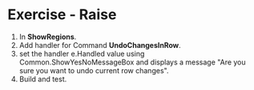 ﻿# Exercise - Raise

1.  In  **ShowRegions**.
2.  Add handler for Command **UndoChangesInRow**.
3.  set the handler e.Handled value using Common.ShowYesNoMessageBox and displays a message "Are you sure you want to undo current row changes".
3.	Build and test.
